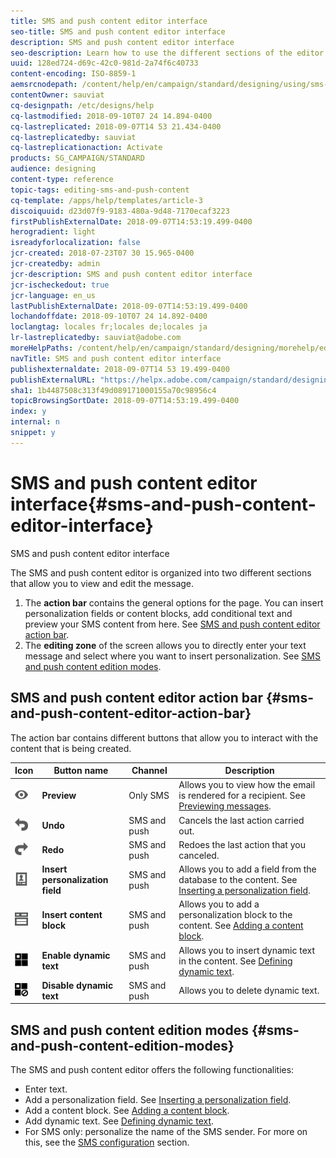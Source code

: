 ```yaml
---
title: SMS and push content editor interface
seo-title: SMS and push content editor interface
description: SMS and push content editor interface
seo-description: Learn how to use the different sections of the editor to modify your SMS and push content.
uuid: 128ed724-d69c-42c0-981d-2a74f6c40733
content-encoding: ISO-8859-1
aemsrcnodepath: /content/help/en/campaign/standard/designing/using/sms-and-push-content-editor-interface
contentOwner: sauviat
cq-designpath: /etc/designs/help
cq-lastmodified: 2018-09-10T07 24 14.894-0400
cq-lastreplicated: 2018-09-07T14 53 21.434-0400
cq-lastreplicatedby: sauviat
cq-lastreplicationaction: Activate
products: SG_CAMPAIGN/STANDARD
audience: designing
content-type: reference
topic-tags: editing-sms-and-push-content
cq-template: /apps/help/templates/article-3
discoiquuid: d23d07f9-9183-480a-9d48-7170ecaf3223
firstPublishExternalDate: 2018-09-07T14:53:19.499-0400
herogradient: light
isreadyforlocalization: false
jcr-created: 2018-07-23T07 30 15.965-0400
jcr-createdby: admin
jcr-description: SMS and push content editor interface
jcr-ischeckedout: true
jcr-language: en_us
lastPublishExternalDate: 2018-09-07T14:53:19.499-0400
lochandoffdate: 2018-09-10T07 24 14.892-0400
loclangtag: locales fr;locales de;locales ja
lr-lastreplicatedby: sauviat@adobe.com
moreHelpPaths: /content/help/en/campaign/standard/designing/morehelp/editing-sms-and-push-content;/content/help/en/campaign/standard/designing/morehelp/editing-sms-and-push-content
navTitle: SMS and push content editor interface
publishexternaldate: 2018-09-07T14 53 19.499-0400
publishExternalURL: "https://helpx.adobe.com/campaign/standard/designing/using/sms-and-push-content-editor-interface.html"
sha1: 1b4487508c313f49d089171000155a70c98956c4
topicBrowsingSortDate: 2018-09-07T14:53:19.499-0400
index: y
internal: n
snippet: y
---
```


# SMS and push content editor interface{#sms-and-push-content-editor-interface}

SMS and push content editor interface

The SMS and push content editor is organized into two different sections that allow you to view and edit the message.

1. The **action bar** contains the general options for the page. You can insert personalization fields or content blocks, add conditional text and preview your SMS content from here. See [SMS and push content editor action bar](../../designing/using/sms-and-push-content-editor-interface.md#sms-and-push-content-editor-action-bar).
1. The **editing zone** of the screen allows you to directly enter your text message and select where you want to insert personalization. See [SMS and push content edition modes](../../designing/using/sms-and-push-content-editor-interface.md#sms-and-push-content-edition-modes).

## SMS and push content editor action bar {#sms-and-push-content-editor-action-bar}

The action bar contains different buttons that allow you to interact with the content that is being created.

<table> 
 <thead> 
  <tr> 
   <th> Icon<br /> </th> 
   <th> Button name<br /> </th> 
   <th> Channel<br /> </th> 
   <th> Description<br /> </th> 
  </tr> 
 </thead> 
 <tbody> 
  <tr> 
   <td> <img height="21px" src="assets/viewon_darkgrey-24px.png" /> <br /> </td> 
   <td> <strong>Preview</strong><br /> </td> 
   <td> Only SMS<br /> </td> 
   <td> Allows you to view how the email is rendered for a recipient. See <a href="../../sending/using/previewing-messages.md">Previewing messages</a>.<br /> </td> 
  </tr> 
  <tr> 
   <td> <img height="21px" src="assets/undo_darkgrey-24px.png" /> <br /> </td> 
   <td> <strong>Undo</strong><br /> </td> 
   <td> SMS and push<br /> </td> 
   <td> Cancels the last action carried out.<br /> </td> 
  </tr> 
  <tr> 
   <td> <img height="21px" src="assets/redo_darkgrey-24px.png" /> <br /> </td> 
   <td> <strong>Redo</strong><br /> </td> 
   <td> SMS and push<br /> </td> 
   <td> Redoes the last action that you canceled.<br /> </td> 
  </tr> 
  <tr> 
   <td> <img height="21px" src="assets/personalization_field_darkgrey-24px.png" /> <br /> </td> 
   <td> <strong>Insert personalization field</strong><br /> </td> 
   <td> SMS and push<br /> </td> 
   <td> Allows you to add a field from the database to the content. See <a href="../../designing/using/inserting-a-personalization-field.md" target="_blank">Inserting a personalization field</a>.<br /> </td> 
  </tr> 
  <tr> 
   <td> <img height="21px" src="assets/personalization_block_darkgrey-24px.png" /> <br /> </td> 
   <td> <strong>Insert content block</strong><br /> </td> 
   <td> SMS and push<br /> </td> 
   <td> Allows you to add a personalization block to the content. See <a href="../../designing/using/adding-a-content-block.md" target="_blank">Adding a content block</a>.<br /> </td> 
  </tr> 
  <tr> 
   <td> <img height="21px" src="assets/DynamicContent_24px.png" /> <br /> </td> 
   <td> <strong>Enable dynamic text</strong><br /> </td> 
   <td> SMS and push<br /> </td> 
   <td> Allows you to insert dynamic text in the content. See <a href="../../designing/using/defining-dynamic-text.md" target="_blank">Defining dynamic text</a>.<br /> </td> 
  </tr> 
  <tr> 
   <td> <img height="21px" src="assets/DynamicContentDisable_24px.png" /> <br /> </td> 
   <td> <strong>Disable dynamic text</strong><br /> </td> 
   <td> SMS and push<br /> </td> 
   <td> Allows you to delete dynamic text.<br /> </td> 
  </tr> 
 </tbody> 
</table>

## SMS and push content edition modes {#sms-and-push-content-edition-modes}

The SMS and push content editor offers the following functionalities:

* Enter text.
* Add a personalization field. See [Inserting a personalization field](../../designing/using/inserting-a-personalization-field.md).
* Add a content block. See [Adding a content block](../../designing/using/adding-a-content-block.md).
* Add dynamic text. See [Defining dynamic text](../../designing/using/defining-dynamic-text.md).
* For SMS only: personalize the name of the SMS sender. For more on this, see the [SMS configuration](../../administration/using/configuring-sms-channel.md#configuring-sms-properties) section.

